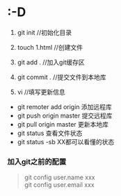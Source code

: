 # :-D
1. git init        //初始化目录

2. touch 1.html    //创建文件

3. git add .       //加入git缓存区 

4. git commit .    //提交文件到本地库

5. vi              //填写更新信息

- git remoter add origin 添加远程库
- git push origin master 提交远程库
- git pull origin master 更新本地库
- git status             查看文件状态
- git status -sb         XX都可以看懂的状态

### 加入git之前的配置
> git config user.name xxx<br>
  git config user.email xxx<br>

